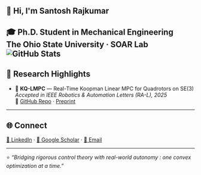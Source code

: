 ## 👋 Hi, I'm Santosh Rajkumar  

🎓 **Ph.D. Student in Mechanical Engineering**  
**The Ohio State University · SOAR Lab**  
![GitHub Stats](https://github-readme-stats.vercel.app/api?username=santoshrajkumar&show_icons=true&theme=buefy)
---

## 🚀 Research Highlights
- 🧠 **KQ-LMPC** — Real-Time Koopman Linear MPC for Quadrotors on SE(3)  
  *Accepted in IEEE Robotics & Automation Letters (RA-L), 2025*  
  🔗 [GitHub Repo](https://github.com/santoshrajkumar/kq-lmpc-quadrotor) · [Preprint](https://arxiv.org/abs/2409.12374)

---

## 🌐 Connect
[💼 LinkedIn](https://www.linkedin.com/in/santoshmrajkumar/) · [📄 Google Scholar](https://scholar.google.com/citations?user=) · [📧 Email](mailto:santosh.rajkumar@osu.edu)

---

⭐ *“Bridging rigorous control theory with real-world autonomy : one convex optimization at a time.”*
